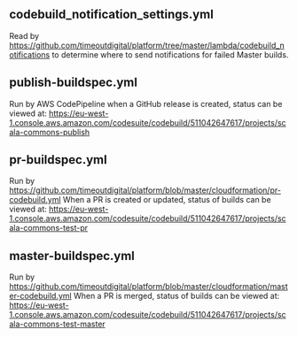 codebuild_notification_settings.yml
-----------------------------------

Read by https://github.com/timeoutdigital/platform/tree/master/lambda/codebuild_notifications
to determine where to send notifications for failed Master builds.


publish-buildspec.yml 
---------------------

Run by AWS CodePipeline when a GitHub release is created, status can be viewed at:
https://eu-west-1.console.aws.amazon.com/codesuite/codebuild/511042647617/projects/scala-commons-publish

pr-buildspec.yml
----------------

Run by https://github.com/timeoutdigital/platform/blob/master/cloudformation/pr-codebuild.yml
When a PR is created or updated, status of builds can be viewed at:
https://eu-west-1.console.aws.amazon.com/codesuite/codebuild/511042647617/projects/scala-commons-test-pr


master-buildspec.yml
----------------

Run by https://github.com/timeoutdigital/platform/blob/master/cloudformation/master-codebuild.yml
When a PR is merged, status of builds can be viewed at:
https://eu-west-1.console.aws.amazon.com/codesuite/codebuild/511042647617/projects/scala-commons-test-master
